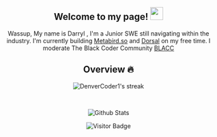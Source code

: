 <div align="center">

## Welcome to my page! <span style="display:inline-block;width:30px;height:30px;"><img src="https://raw.githubusercontent.com/aemmadi/aemmadi/master/wave.gif" style="width:inherit;"/></span>

Wassup, My name is Darryl , I'm a Junior SWE still navigating within the industry. I'm currently building [Metabird.so](https://metabird.so/) and [Dorsal](https://dorsal.vercel.app/) on my free time. I moderate The Black Coder Community [BLACC](https://www.blacc.xyz) <h2>Overview 🔥</h2>
<img title="🔥 Get streak stats for your profile at git.io/streak-stats" alt="DenverCoder1's streak" src="https://github-readme-streak-stats.herokuapp.com/?user=DarrylBrooks97&theme=monokai-metallian&hide_border=true"/>

<br>

![Github Stats](https://github-readme-stats.vercel.app/api?username=DarrylBrooks97&show_icons=true)

![Visitor Badge](https://visitor-badge.laobi.icu/badge?page_id=DarrylBrooks97)

</div>
